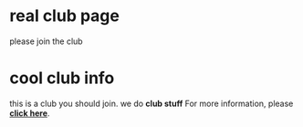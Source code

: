 # real club page

please join the club

# cool club info

this is a club you should join. we do **club stuff**
For more information, please **[click here](https://www.plato-philosophy.org/wp-content/uploads/2016/07/The-Monadology-1714-by-Gottfried-Wilhelm-LEIBNIZ-1646-1716.pdf)**.

